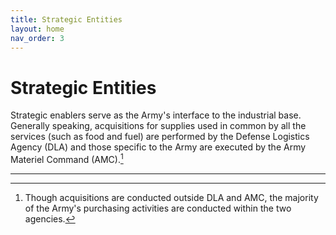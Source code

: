 ```yaml
---
title: Strategic Entities
layout: home
nav_order: 3
---
```


# Strategic Entities

Strategic enablers serve as the Army's interface to the industrial base. Generally speaking, acquisitions for supplies used in common by all the services (such as food and fuel) are performed by the Defense Logistics Agency (DLA) and those specific to the Army are executed by the Army Materiel Command (AMC).[^1]

----

[^1]: Though acquisitions are conducted outside DLA and AMC, the majority of the Army's purchasing activities are conducted within the two agencies.
